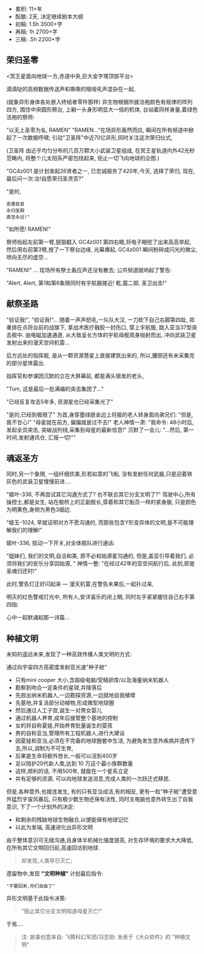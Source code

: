 - 累积: 11+年
- 酝酿: 2天, 决定继续剧本大纲
- 初稿: 1.5h 3500+字
- 再稿: 1h 2700+字
- 三稿: .5h 2200+字

## 荣归圣零
<冥王星面向地球一方,赤道中央,巨大金字塔顶部平台>

滴滴哒的高频数据传送声和嘶嘶的暗哑吼声混杂在一起,

(就象异形身体各处嵌入终结者零件那样)
异生物根据所披法袍颜色有规律的阵列四方,
围住中央圆形祭台,
上躺一头身形明显大一倍的机体,
台站着同样身量,着绿色法袍的祭师:

"以无上圣零为名, RAMEN"
"RAMEN…"在场异形轰然而应,
瞬间在所有频道中掀起了一次数据呼啸;
引动"卫圣阵"中近70亿异形,同时关注这次荣归仪式,

(卫圣阵 由近乎均匀分布的几百万颗大小武装卫星组成,
在冥王星轨道内外42光秒范畴内, 
将整个儿太阳系严密包绕起来,
扼止一切飞向地球的企图.)

"GC4z001 是计划发起26贤者之一,
已忠诚服务了420年,今天, 选择了荣归,
现在,最后问一次:汝!自愿荣归圣灵否?"

"是的,
    
    恩惠慈爱
    永归圣殿
    直至永远!"

"如所愿! RAMEN!"

祭师抬起左前第一臂,狠狠戳入 GC4z001 第四右眼,将电子眼挖了出来高高举起,
然后用右前第3臂,按了一下祭台边缘,
光幕爆起, GC4z001 瞬间粉碎成闪光的微尘,
喷向无尽的虚空...

"RAMEN!" … 现场所有祭士轰应声还没有散去;
公共频道就响起了警告:

"Alert, Alert, 第1和第6象限同时有宇航器接近!
乾,震二部, 圣卫出击!"

## 献祭圣路
"验证我!", "验证我!"…
随着一声声怒吼,一队队大汉,
一刀砍下自己右脚第四趾,
郑重排在点将台前的战旗下,
拿战术医疗融胶一封伤口,
穿上宇航服,
跳入亚当37型突击舰中.
由电磁加速通道,
从大致呈长方体的宇航母舰周身抛射而出,
冲向武装卫星发射出来的漫天空间机雷...

后方远处的指挥舰,
是从一颗资源慧星上直接建筑出来的,
所以,腰部还有未采集完的部分星体露出.

指挥官和参谋团沉默的立在大屏幕前,
都是满头银发的老头,

"Tom, 这是最后一批满编的突击集团了…"

"已经反复攻击5年多, 资源星也已经采集光了"

"是的,已经到极限了"
为首,身穿墨绿嵌金边上将服的老人转身面向弟兄们:
"但是,我不甘心!"
"母星就在前方, 偏偏就是过不去!"
老人神情一肃:
"我命令: 48小时后,发起全员突击,
突破战列线,采集到母星的最新信息!"
沉默了一会儿:
"...然后, 第一时间,发射通讯仓, 汇报一切!""


## 魂返圣方
同时,另一个象限,
一组纤细优美,形若如意的飞船,
没有发射任何武器,只是迎着铁灰色的武装卫星慢慢前进....

"姬叶-336, 不再尝试其它沟通方式了? 也不联合其它分支文明了?"
驾驶中心,所有操控士,都是女生,
站在舰桥上的正副舰长,穿着和其它船员一样的紧身服,
只是颜色为明黄色,身侧为黑色3细边.

"姬玉-1024, 早就证明对方不愿沟通的,
而那些包含Y形变异体的文明,是不可能理解我们的理解!"

姬叶-336, 拔动一下开关,对全体舰队进行通话:

"姐妹们, 我们的文明,自洽和美, 
原不必和始源星沟通的,
但是,盖亚引导着我们,
必须将我们的安乐分享回始源,
"
神情一整:
"在经过42年的亚空间航行后, 
此刻,即是圣魂归还时!"

此时,警告灯正好闪起来
— 漫天机雷,在警告未果后,一起扑过来,

明灭的红色警戒灯光中,
所有人,安详喜乐的闭上眼,
同时左手紧紧握住自己右手第四指:

心中一起默诵起那一诗篇…

## 种植文明
未知的遥远未来,发现了一种高效传播人类文明的方式:

通过向宇宙四方高密度发射亚光速"种子舱"

- 只有mini cooper 大小,含超级电脑/受精卵库/以及海量纳米机器人
- 勘察到吻合一定条件的星球,并降落后
- 先放出纳米机器人,一边勘探资源,一边就地自我殖增
- 先基地,并复活部分动植物,形成微型地球圈
- 然后通过人工子宫,诞生一对男女婴儿
- 通过机器人养育,成年后接管整个基地的控制
- 女的将自称夏娃,开始养育批量诞生的婴孩
- 男的自称亚当,管理所有工程机器人,进行大建设
- 因夏娃和亚当,必须在不完备的地球圈套中生活, 为避免发生意外疾病并遗传下去,所以,调制为不可生育,
- 后果是生命将额外悠长,一般可以活到400岁
- 足以陪护20代新人类,达到 10 万这个最小族群数量
- 这样,顺利的话, 不用500年, 就能在一个星系立足
- 并有足够的资源, 可以向地球发送消息,完成人类的一次跃迁式移民.

但是,各种意外,也接连发生,
有的只有亚当成活,有的相反,
更有一粒"种子舱"遭受意外猛烈宇宙风暴后,
只有极少数生物还保有活性,
同时主电脑也意外转生出了自我意识,
下了一个计划外的决定:

- 和剩余的残缺地球生物融合,以便能保有地球记忆
- 以此为发端, 高速进化出异形文明

由于整体意识可无缝沟通,且身体半机械化强度提高,
对生存环境的要求大大降低,在所有其它文明回归前,高速回访到地球.

> 却发现,人类早已灭亡;

遗留物中,发现 **"文明种植"** 计划最后指令:

    "不要回来,你们自由了"

异形文明基于此指令决策:

> "阻止其它分支文明知道母星灭亡!"

于焉....

> 注: 
> 故事创意来自: 飞腾科幻军团/冯志刚: 发表于《大众软件》的 "种植文明"